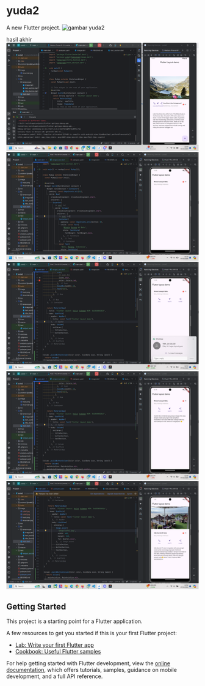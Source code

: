 # yuda2

A new Flutter project.
![gambar yuda2](image/mountain.jpg)

hasil akhir
![gambar_yuda2](image/hasil.png)
![gambar_materi](image/1.png)
![gambar_materi](image/2.png)
![gambar_materi](image/3.png)
![gambar_materi](image/4.png)
## Getting Started

This project is a starting point for a Flutter application.

A few resources to get you started if this is your first Flutter project:

- [Lab: Write your first Flutter app](https://docs.flutter.dev/get-started/codelab)
- [Cookbook: Useful Flutter samples](https://docs.flutter.dev/cookbook)

For help getting started with Flutter development, view the
[online documentation](https://docs.flutter.dev/), which offers tutorials,
samples, guidance on mobile development, and a full API reference.
